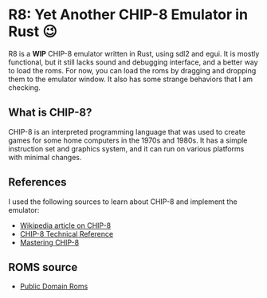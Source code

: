 # R8: Yet Another CHIP-8 Emulator in Rust 😉

R8 is a **WIP** CHIP-8 emulator written in Rust, using sdl2 and egui. It is mostly functional, but it still lacks sound and debugging interface, and a better way to load the roms. For now, you can load the roms by dragging and dropping them to the emulator window. It also has some strange behaviors that I am checking.

## What is CHIP-8?

CHIP-8 is an interpreted programming language that was used to create games for some home computers in the 1970s and 1980s. It has a simple instruction set and graphics system, and it can run on various platforms with minimal changes.

## References

I used the following sources to learn about CHIP-8 and implement the emulator:

- [Wikipedia article on CHIP-8](https://en.wikipedia.org/wiki/CHIP-8)
- [CHIP-8 Technical Reference](http://devernay.free.fr/hacks/chip8/C8TECH10.HTM)
- [Mastering CHIP-8](https://github.com/mattmikolay/chip-8/wiki/Mastering-CHIP%E2%80%908)

## ROMS source
- [Public Domain Roms](https://www.zophar.net/pdroms/chip8.html)
